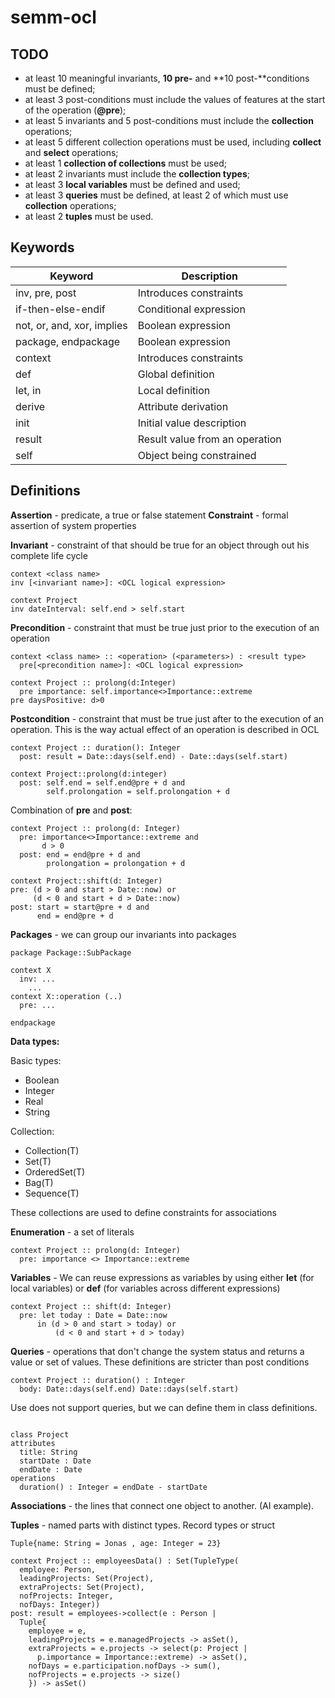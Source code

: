 # semm-ocl

## TODO

- at least 10 meaningful invariants, **10 pre-** and **10 post-**conditions must be defined;
- at least 3 post-conditions must include the values of features at the start of the operation (**@pre**);
- at least 5 invariants and 5 post-conditions must include the **collection** operations;
- at least 5 different collection operations must be used, including **collect** and **select** operations;
- at least 1 **collection of collections** must be used;
- at least 2 invariants must include the **collection types**;
- at least 3 **local variables** must be defined and used;
- at least 3 **queries** must be defined, at least 2 of which must use **collection** operations;
- at least 2 **tuples** must be used.

## Keywords

| Keyword                    | Description                    |
| -------------------------- | ------------------------------ |
| inv, pre, post             | Introduces constraints         |
| if-then-else-endif         | Conditional expression         |
| not, or, and, xor, implies | Boolean expression             |
| package, endpackage        | Boolean expression             |
| context                    | Introduces constraints         |
| def                        | Global definition              |
| let, in                    | Local definition               |
| derive                     | Attribute derivation           |
| init                       | Initial value description      |
| result                     | Result value from an operation |
| self                       | Object being constrained       |

## Definitions

**Assertion** - predicate, a true or false statement
**Constraint** - formal assertion of system properties

**Invariant** - constraint of that should be true for an object through out his complete life cycle

```ocl
context <class name>
inv [<invariant name>]: <OCL logical expression>

context Project
inv dateInterval: self.end > self.start
```

**Precondition** - constraint that must be true just prior to the execution of an operation

```ocl
context <class name> :: <operation> (<parameters>) : <result type>
  pre[<precondition name>]: <OCL logical expression>

context Project :: prolong(d:Integer)
  pre importance: self.importance<>Importance::extreme
pre daysPositive: d>0
```

**Postcondition** - constraint that must be true just after to the execution of an operation. This is the way actual effect of an operation is described in OCL

```ocl
context Project :: duration(): Integer
  post: result = Date::days(self.end) - Date::days(self.start)

context Project::prolong(d:integer)
  post: self.end = self.end@pre + d and
        self.prolongation = self.prolongation + d
```

Combination of **pre** and **post**:

```ocl
context Project :: prolong(d: Integer)
  pre: importance<>Importance::extreme and
       d > 0
  post: end = end@pre + d and
        prolongation = prolongation + d

context Project::shift(d: Integer)
pre: (d > 0 and start > Date::now) or
     (d < 0 and start + d > Date::now)
post: start = start@pre + d and
      end = end@pre + d
```

**Packages** - we can group our invariants into packages

```ocl
package Package::SubPackage

context X
  inv: ...
    ...
context X::operation (..)
  pre: ...

endpackage
```

**Data types:**

Basic types:

- Boolean
- Integer
- Real
- String

Collection:

- Collection(T)
- Set(T)
- OrderedSet(T)
- Bag(T)
- Sequence(T)

These collections are used to define constraints for associations

**Enumeration** - a set of literals

```ocl
context Project :: prolong(d: Integer)
  pre: importance <> Importance::extreme
```

**Variables** - We can reuse expressions as variables by using either **let** (for local variables) or **def** (for variables across different expressions)

```ocl
context Project :: shift(d: Integer)
  pre: let today : Date = Date::now
      in (d > 0 and start > today) or
          (d < 0 and start + d > today)
```

**Queries** - operations that don't change the system status and returns a value or set of values. These definitions are stricter than post conditions

```ocl
context Project :: duration() : Integer
  body: Date::days(self.end) Date::days(self.start)
```

Use does not support queries, but we can define them in class definitions.

```ocl

class Project
attributes
  title: String
  startDate : Date
  endDate : Date
operations
  duration() : Integer = endDate - startDate

```

**Associations** - the lines that connect one object to another. (AI example).

**Tuples** - named parts with distinct types. Record types or struct

```ocl
Tuple{name: String = Jonas , age: Integer = 23}

context Project :: employeesData() : Set(TupleType(
  employee: Person,
  leadingProjects: Set(Project),
  extraProjects: Set(Project),
  nofProjects: Integer,
  nofDays: Integer))
post: result = employees->collect(e : Person |
  Tuple{
    employee = e,
    leadingProjects = e.managedProjects -> asSet(),
    extraProjects = e.projects -> select(p: Project |
      p.importance = Importance::extreme) -> asSet(),
    nofDays = e.participation.nofDays -> sum(),
    nofProjects = e.projects -> size()
    }) -> asSet()
```
